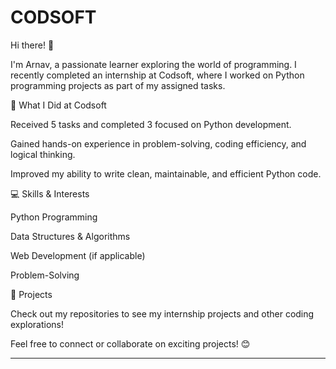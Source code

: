 # CODSOFT 
Hi there! 👋

I'm Arnav, a passionate learner exploring the world of programming. I recently completed an internship at Codsoft, where I worked on Python programming projects as part of my assigned tasks.

🔹 What I Did at Codsoft

Received 5 tasks and completed 3 focused on Python development.

Gained hands-on experience in problem-solving, coding efficiency, and logical thinking.

Improved my ability to write clean, maintainable, and efficient Python code.


💻 Skills & Interests

Python Programming

Data Structures & Algorithms

Web Development (if applicable)

Problem-Solving


🚀 Projects

Check out my repositories to see my internship projects and other coding explorations!

Feel free to connect or collaborate on exciting projects! 😊


---
